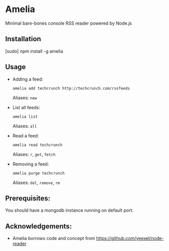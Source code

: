 # Amelia

Minimal bare-bones console RSS reader powered by Node.js

## Installation

[sudo] npm install -g amelia

## Usage

 - Adding a feed:

   `amelia add techcrunch http://techcrunch.com/rssfeeds`

   Aliases:
	`new`

 - List all feeds:

   `amelia list`

   Aliases:
	`all`

 - Read a feed:

   `amelia read techcrunch`

   Aliases:
	`r`, `get`, `fetch`

 - Removing a feed:

   `amelia purge techcrunch`

   Aliases:
	`del`, `remove`, `rm`

## Prerequisites:

You should have a mongodb instance running on default port.

## Acknowledgements:

 - Amelia borrows code and concept from https://github.com/yeexel/node-reader
